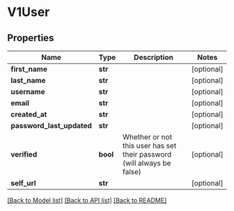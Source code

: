 # V1User

## Properties
Name | Type | Description | Notes
------------ | ------------- | ------------- | -------------
**first_name** | **str** |  | [optional] 
**last_name** | **str** |  | [optional] 
**username** | **str** |  | [optional] 
**email** | **str** |  | [optional] 
**created_at** | **str** |  | [optional] 
**password_last_updated** | **str** |  | [optional] 
**verified** | **bool** | Whether or not this user has set their password (will always be false) | [optional] 
**self_url** | **str** |  | [optional] 

[[Back to Model list]](../README.md#documentation-for-models) [[Back to API list]](../README.md#documentation-for-api-endpoints) [[Back to README]](../README.md)


